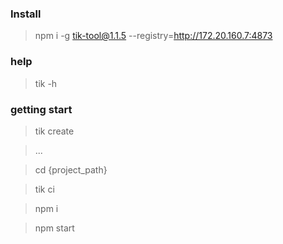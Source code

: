 ### Install

> npm i -g tik-tool@1.1.5 --registry=http://172.20.160.7:4873

### help

> tik -h

### getting start

> tik create 

> ...

> cd {project_path}

> 

> tik ci

> 

> npm i 

>

> npm start